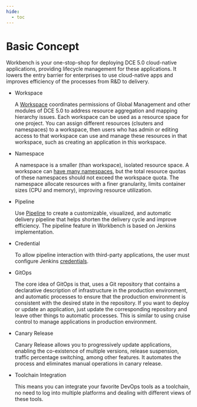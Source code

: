 ```yaml
---
hide:
  - toc
---
```


# Basic Concept

Workbench is your one-stop-shop for deploying DCE 5.0 cloud-native applications, providing lifecycle management for these applications. It lowers the entry barrier for enterprises to use cloud-native apps and improves efficiency of the processes from R&D to delivery.

- Workspace

    A [Workspace](../../ghippo/user-guide/workspace/ws-folder.md) coordinates permissions of Global Management and other modules of DCE 5.0 to address resource aggregation and mapping hierarchy issues. Each workspace can be used as a resource space for one project. You can assign different resources (clsuters and namespaces) to a workspace, then users who has admin or editing access to that workspace can use and manage these resources in that workspace, such as creating an application in this workspace.

- Namespace

    A namespace is a smaller (than workspace), isolated resource space. A workspace can [have many namespaces](../../kpanda/user-guide/namespaces/createns.md), but the total resource quotas of these namespaces should not exceed the workspace quota. The namespace allocate resources with a finer granularity, limits container sizes (CPU and memory), improving resource utilization.

- Pipeline

    Use [Pipeline](../quickstart/deploy-pipeline.md) to create a customizable, visualized, and automatic delivery pipeline that helps shorten the delivery cycle and improve efficiency. The pipeline feature in Workbench is based on Jenkins implementation.

- Credential

    To allow pipeline interaction with third-party applications, the user must configure Jenkins [credentials](../user-guide/pipeline/credential.md).

- GitOps

    The core idea of GitOps is that, uses a Git repository that contains a declarative description of infrastructure in the production environment, and automatic processes to ensure that the production environment is consistent with the desired state in the repository. If you want to deploy or update an application, just update the corresponding repository and leave other things to automatic processes. This is similar to using cruise control to manage applications in production environment.

- Canary Release

    Canary Release allows you to progressively update applications, enabling the co-existence of multiple versions, release suspension, traffic percentage switching, among other features. It automates the process and eliminates manual operations in canary release.

- Toolchain Integration

    This means you can integrate your favorite DevOps tools as a toolchain, no need to log into multiple platforms and dealing with different views of these tools.
